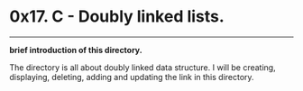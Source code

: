 # 0x17. C - Doubly linked lists.
****
**brief introduction of this directory.**

The directory is all about doubly linked data structure. I will be creating, displaying, deleting, adding and updating the link in this directory.
